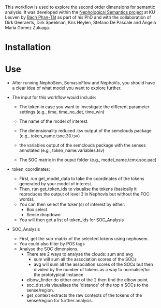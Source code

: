 This workflow is used to explore the second order dimensions for semantic analysis. It was developed within the [Nephological Semantics project](https://www.arts.kuleuven.be/ling/qlvl/projects/current/nephological-semantics) at KU Leuven by [Bách Phan-Tất](https://phantatbach.github.io) as part of his PhD and with the collaboration of Dirk Geeraerts, Dirk Speelman, Kris Heylen, Stefano De Pascale and Ángela Maria Gomez Zuluaga.

# Installation
# Use
- After running NephoSem, SemasioFlow and NephoVis, you should have a clear idea of what model you want to explore further.
- The input for this workflow would include:
    - The token in case you want to investigate the different parameter settings (e.g., time, time_no_det, time_win)
    - The name of the model of interest.

    - The dimensionality reduced .tsv output of the semclouds package (e.g., token_name.tsne.30.tsv)
    - the variables output of the semclouds package with the senses annotated (e.g., token_name.variables.tsv)
    - The SOC matrix in the ouput folder (e.g., model_name.tcmx.soc.pac)

- token_coordinates:
    - First, run get_model_data to take the coordinates of the tokens generated by your model of interest.
    - Then, run get_token_ids to visualise the tokens (basically it reproduces the output of level 3 in Nephovis but without the FOC words).
    - You can then select the token(s) of interest by either:
        - Box select
        - Sense dropdown
    - You will then get a list of token_ids for SOC_Analysis

- SOC_Analysis
    - First, get the sub-matrix of the selected tokens using nephosem.
    - You could also filter by POS tags
    - Analyse the SOC dimensions.
        - There are 2 ways to analyse the clouds: sum and avg
            - sum will sum all the association scores of the SOCs
            - avg will sum all the association scores of the SOCs but then divided by the number of tokens as a way to normalise/for the prototypical instance
        - elbow_finder do either one of the 2 then find the elbow point.
        - soc_dist_vis visualises the 'distance' of the top n SOCs to the sense/region.
        - get_context extracts the raw contexts of the tokens of the sense/region for further analysis.
